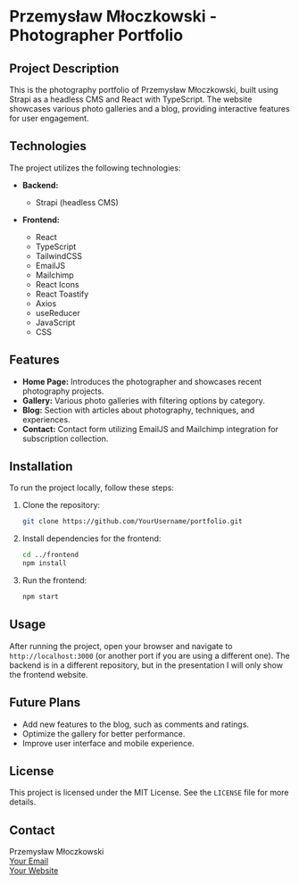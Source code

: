 # Przemysław Młoczkowski - Photographer Portfolio

## Project Description

This is the photography portfolio of Przemysław Młoczkowski, built using Strapi as a headless CMS and React with TypeScript. The website showcases various photo galleries and a blog, providing interactive features for user engagement.

## Technologies

The project utilizes the following technologies:

- **Backend:**

  - Strapi (headless CMS)

- **Frontend:**
  - React
  - TypeScript
  - TailwindCSS
  - EmailJS
  - Mailchimp
  - React Icons
  - React Toastify
  - Axios
  - useReducer
  - JavaScript
  - CSS

## Features

- **Home Page:** Introduces the photographer and showcases recent photography projects.
- **Gallery:** Various photo galleries with filtering options by category.
- **Blog:** Section with articles about photography, techniques, and experiences.
- **Contact:** Contact form utilizing EmailJS and Mailchimp integration for subscription collection.

## Installation

To run the project locally, follow these steps:

1. Clone the repository:

   ```bash
   git clone https://github.com/YourUsername/portfolio.git
   ```

2. Install dependencies for the frontend:

   ```bash
   cd ../frontend
   npm install
   ```

3. Run the frontend:
   ```bash
   npm start
   ```

## Usage

After running the project, open your browser and navigate to `http://localhost:3000` (or another port if you are using a different one). The backend is in a different repository, but in the presentation I will only show the frontend website.

## Future Plans

- Add new features to the blog, such as comments and ratings.
- Optimize the gallery for better performance.
- Improve user interface and mobile experience.

## License

This project is licensed under the MIT License. See the `LICENSE` file for more details.

## Contact

Przemysław Młoczkowski  
[Your Email](mailto:przemek2142@gmail.com)  
[Your Website](https://www.pmdev.ovh/)
